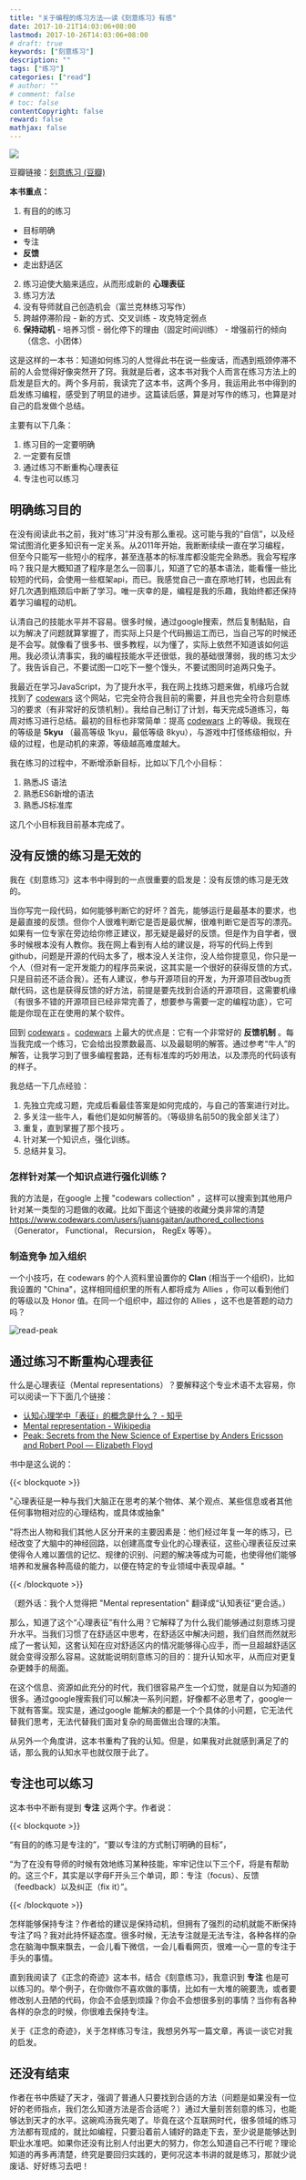 ```yaml
---
title: "关于编程的练习方法——读《刻意练习》有感"
date: 2017-10-21T14:03:06+08:00
lastmod: 2017-10-26T14:03:06+08:00
# draft: true
keywords: ["刻意练习"]
description: ""
tags: ["练习"]
categories: ["read"]
# author: ""
# comment: false
# toc: false
contentCopyright: false
reward: false
mathjax: false
---
```

![](https://img3.doubanio.com/lpic/s29105145.jpg)

豆瓣链接：[刻意练习 (豆瓣)](https://book.douban.com/subject/26895993/)

**本书重点：**

1. 有目的的练习
  - 目标明确
  - 专注
  - **反馈**
  - 走出舒适区
2. 练习迫使大脑来适应，从而形成新的 **心理表征**
3. 练习方法
  1. 没有导师就自己创造机会（富兰克林练习写作）
  2. 跨越停滞阶段
    - 新的方式、交叉训练
    - 攻克特定弱点
  3. **保持动机**
    - 培养习惯
    - 弱化停下的理由（固定时间训练）
    - 增强前行的倾向（信念、小团体）

<!--more-->

这是这样的一本书：知道如何练习的人觉得此书在说一些废话，而遇到瓶颈停滞不前的人会觉得好像突然开了窍。我就是后者，这本书对我个人而言在练习方法上的启发是巨大的。两个多月前，我读完了这本书，这两个多月，我运用此书中得到的启发练习编程，感受到了明显的进步。这篇读后感，算是对写作的练习，也算是对自己的启发做个总结。

主要有以下几条：

1. 练习目的一定要明确
2. 一定要有反馈
3. 通过练习不断重构心理表征
4. 专注也可以练习




## 明确练习目的
在没有阅读此书之前，我对“练习”并没有那么重视。这可能与我的“自信”，以及经常试图消化更多知识有一定关系。从2011年开始，我断断续续一直在学习编程，但至今只能写一些短小的程序，甚至连基本的标准库都没能完全熟悉。我会写程序吗？我只是大概知道了程序是怎么一回事儿，知道了它的基本语法，能看懂一些比较短的代码，会使用一些框架api，而已。我感觉自己一直在原地打转，也因此有好几次遇到瓶颈后中断了学习。唯一庆幸的是，编程是我的乐趣，我始终都还保持着学习编程的动机。

认清自己的技能水平并不容易。很多时候，通过google搜索，然后复制黏贴，自以为解决了问题就算掌握了，而实际上只是个代码搬运工而已，当自己写的时候还是不会写。就像看了很多书、很多教程，以为懂了，实际上依然不知道该如何运用。我必须认清事实，我的编程技能水平还很低，我的基础很薄弱，我的练习太少了。我告诉自己，不要试图一口吃下一整个馒头，不要试图同时追两只兔子。

我最近在学习JavaScript，为了提升水平，我在网上找练习题来做，机缘巧合就找到了 [codewars](www.codewars.com/r/nTMAyg) 这个网站，它完全符合我目前的需要，并且也完全符合刻意练习的要求（有非常好的反馈机制）。我给自己制订了计划，每天完成5道练习，每周对练习进行总结。最初的目标也非常简单：提高 [codewars](www.codewars.com/r/nTMAyg) 上的等级。我现在的等级是 **5kyu** （最高等级 1kyu，最低等级 8kyu），与游戏中打怪练级相似，升级的过程，也是动机的来源，等级越高难度越大。

我在练习的过程中，不断增添新目标，比如以下几个小目标：

1. 熟悉JS 语法
2. 熟悉ES6新增的语法
3. 熟悉JS标准库

这几个小目标我目前基本完成了。

## 没有反馈的练习是无效的

我在《刻意练习》这本书中得到的一点很重要的启发是：没有反馈的练习是无效的。

当你写完一段代码，如何能够判断它的好坏？首先，能够运行是最基本的要求，也是最直接的反馈。但你个人很难判断它是否是最优解，很难判断它是否写的漂亮。如果有一位专家在旁边给你修正建议，那无疑是最好的反馈。但是作为自学者，很多时候根本没有人教你。我在网上看到有人给的建议是，将写的代码上传到github，问题是开源的代码太多了，根本没人关注你，没人给你提意见，你只是一个人（但对有一定开发能力的程序员来说，这其实是一个很好的获得反馈的方式，只是目前还不适合我）。还有人建议，参与开源项目的开发，为开源项目改bug贡献代码，这也是获得反馈的好方法，前提是要先找到合适的开源项目，这需要机缘（有很多不错的开源项目已经非常完善了，想要参与需要一定的编程功底），它可能是你现在正在使用的某个软件。

回到 [codewars](www.codewars.com/r/nTMAyg) 。[codewars](www.codewars.com/r/nTMAyg) 上最大的优点是：它有一个非常好的 **反馈机制** 。每当我完成一个练习，它会给出投票数最高、以及最聪明的解答。通过参考“牛人”的解答，让我学习到了很多编程套路，还有标准库的巧妙用法，以及漂亮的代码该有的样子。

我总结一下几点经验：

1. 先独立完成习题，完成后看最佳答案是如何完成的，与自己的答案进行对比。
2. 多关注一些牛人，看他们是如何解答的。（等级排名前50的我全部关注了）
3. 重复，直到掌握了那个技巧 。
4. 针对某一个知识点，强化训练。
5. 总结并复习。


### 怎样针对某一个知识点进行强化训练？

我的方法是，在google 上搜 "codewars collection" ，这样可以搜索到其他用户针对某一类型的习题做的收藏。比如下面这个链接的收藏分类非常的清楚 https://www.codewars.com/users/juansgaitan/authored_collections （Generator， Functional， Recursion， RegEx 等等）。

### 制造竞争  加入组织

一个小技巧，在 codewars 的个人资料里设置你的 **Clan** (相当于一个组织)，比如我设置的 "China"，这样相同组织里的所有人都将成为 Allies ，你可以看到他们的等级以及 Honor 值。在同一个组织中，超过你的 Allies ，这不也是答题的动力吗？

![read-peak](../../static/images/read/read-peak.png)



## 通过练习不断重构心理表征
什么是心理表征（Mental representations）？要解释这个专业术语不太容易，你可以阅读一下下面几个链接：

- [认知心理学中「表征」的概念是什么？ - 知乎](https://www.zhihu.com/question/21000475)
- [Mental representation - Wikipedia](https://en.wikipedia.org/wiki/Mental_representation)
- [Peak: Secrets from the New Science of Expertise by Anders Ericsson and Robert Pool — Elizabeth Floyd](https://www.elizabethfloyd.com/blog/2016/09/30/peak-by-anders-ericsson-and-robert-pool)



书中是这么说的：

{{< blockquote >}}

"心理表征是一种与我们大脑正在思考的某个物体、某个观点、某些信息或者其他任何事物相对应的心理结构，或具体或抽象"

"将杰出人物和我们其他人区分开来的主要因素是：他们经过年复一年的练习，已经改变了大脑中的神经回路，以创建高度专业化的心理表征，这些心理表征反过来使得令人难以置信的记忆、规律的识别、问题的解决等成为可能，也使得他们能够培养和发展各种高级的能力，以便在特定的专业领域中表现卓越。"

{{< /blockquote >}}




（题外话：我个人觉得把 "Mental representation" 翻译成“认知表征”更合适。）

那么，知道了这个“心理表征”有什么用？它解释了为什么我们能够通过刻意练习提升水平。当我们习惯了在舒适区中思考，在舒适区中解决问题，我们自然而然就形成了一套认知，这套认知在应对舒适区内的情况能够得心应手，而一旦超越舒适区就会变得没那么容易。这就能说明刻意练习的目的：提升认知水平，从而应对更复杂更棘手的局面。

在这个信息、资源如此充分的时代，我们很容易产生一个幻觉，就是自以为知道的很多。通过google搜索我们可以解决一系列问题，好像都不必思考了，google一下就有答案。现实是，通过google 能解决的都是一个个具体的小问题，它无法代替我们思考，无法代替我们面对复杂的局面做出合理的决策。

从另外一个角度讲，这本书重构了我的认知。但是，如果我对此就感到满足了的话，那么我的认知水平也就仅限于此了。



## 专注也可以练习

这本书中不断有提到 **专注** 这两个字。作者说：

{{< blockquote >}}

“有目的的练习是专注的”，“要以专注的方式制订明确的目标”，

“为了在没有导师的时候有效地练习某种技能，牢牢记住以下三个F，将是有帮助的。这三个F，其实是以字母F开头三个单词，即：专注（focus）、反馈（feedback）以及纠正（fix it）”。

{{< /blockquote >}}

怎样能够保持专注？作者给的建议是保持动机，但拥有了强烈的动机就能不断保持专注了吗？我对此持怀疑态度。很多时候，无法专注就是无法专注，各种各样的杂念在脑海中飘来飘去，一会儿看下微信，一会儿看看网页，很难一心一意的专注于手头的事情。

直到我阅读了《正念的奇迹》这本书，结合《刻意练习》，我意识到 **专注** 也是可以练习的。举个例子，在你做你不喜欢做的事情，比如有一大堆的碗要洗，或者要修改别人丑陋的代码，你会不会感到烦躁？你会不会想很多别的事情？当你有各种各样的杂念的时候，你很难去保持专注。

关于《正念的奇迹》，关于怎样练习专注，我想另外写一篇文章，再谈一谈它对我的启发。




## 还没有结束

作者在书中质疑了天才，强调了普通人只要找到合适的方法（问题是如果没有一位好的老师指点，我们怎么知道方法是否合适呢？）通过大量刻苦刻意的练习，也能够达到天才的水平。这碗鸡汤我先喝了。毕竟在这个互联网时代，很多领域的练习方法都有现成的，就比如编程，只要沿着前人铺好的路走下去，至少说是能够达到职业水准吧。如果你还没有比别人付出更大的努力，你怎么知道自己不行呢？理论知道的再多再清楚，终究是要回归实践的，更何况这本书讲的就是练习，那就少说废话、好好练习去吧！


